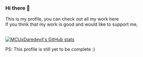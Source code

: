 ### Hi there 👋
This is my profile, you can check out all my work here<br>
If you think that my work is good and would like to support me,<br><br>

[![MCUxDaredevil's GitHub stats](https://github-readme-stats.vercel.app/api?username=MCUxDaredevil&count_private=true&show_icons=true&theme=github_dark)](https://github.com/anuraghazra/github-readme-stats)


PS: This profile is still yet to be complete :)
